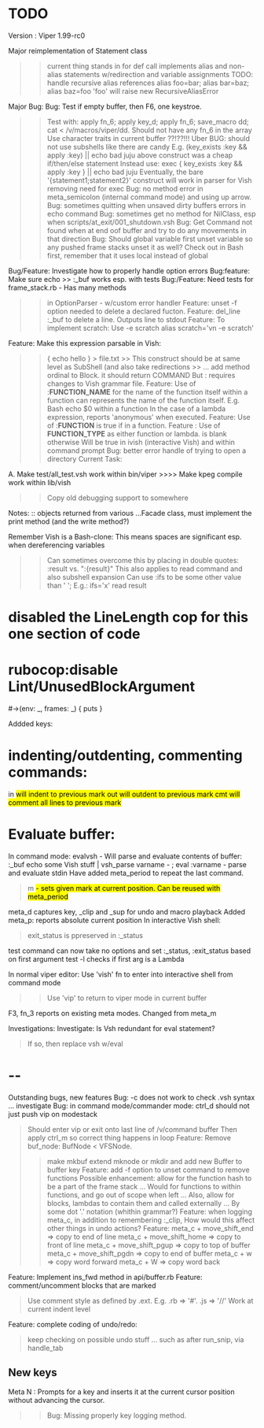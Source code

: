 # TODO

Version : Viper 1.99-rc0

Major reimplementation of Statement class
  >> current thing stands in for def call
  >> implements alias and non-alias statements w/redirection and variable assignments
  >> TODO: handle recursive alias references
  >> alias foo=bar; alias bar=baz; alias baz=foo
  >> 'foo' will raise new RecursiveAliasError


Major Bug:
Bug: Test if empty buffer, then F6, one keystroe.
  >> Test with: apply fn_6; apply key_d; apply fn_6; save_macro dd; cat < /v/macros/viper/dd.
  >> Should not have any fn_6 in the array
  >> Use character traits in current buffer ??!??!!!
Uber BUG: should not use subshells like there are candy
  >> E.g.
  >> (key_exists :key && apply :key) || echo bad juju
  >> above construct was a cheap if/then/else statement
  >> Instead use:
  >> exec { key_exists :key && apply :key } || echo bad juju
  >> Eventually, the bare '{statement1;statement2}' construct will work in parser for Vish removing need for exec
Bug: no method error in meta_semicolon (internal command mode)  and using up arrow.
Bug: sometimes quitting when unsaved dirty buffers errors in echo command
Bug: sometimes get no method for NilClass, esp when scripts/at_exit/001_shutdown.vsh
Bug: Get Command not found when at end oof buffer and try to do any movements in that direction
Bug: Should global variable first unset variable so any pushed frame stacks unset it as well?
  >> Check out in Bash first, remember that it uses local instead of global

Bug/Feature: Investigate how to properly handle option errors
Bug:feature: Make sure echo >> :_buf works esp. with tests
Bug:/Feature: Need tests for frame_stack.rb - Has many methods
  >> in OptionParser - w/custom error handler
Feature: unset -f option needed to delete a declared fucton.
Feature: del_line :_buf to delete a line. Outputs line to stdout
Feature: To implement scratch: Use -e scratch
alias scratch='vn -e scratch'

 Feature: Make this expression parsable in  Vish:
   >> { echo hello } > file.txt
     >> This construct should be at same level as SubShell (and also take redirections
       >> ... add method ordinal to Block. it should return  COMMAND
  >> But : requires changes to Vish grammar file.
Feature: Use of :__FUNCTION_NAME__ for the name of the function itself within a function
  >> can represents the name of the function itself. E.g. Bash echo $0 within a function
  >> In the case of a lambda expression, reports 'anonymous' when executed.
Feature: Use of :__FUNCTION__ is true if in a function.
Feature : Use of __FUNCTION_TYPE__ as either function or lambda.
  >> is blank otherwise
  >> Will be true in ivish (interactive Vish) and within  command prompt
Bug: better error handle of trying to open a directory
Current Task:

A. Make test/all_test.vsh work within bin/viper
    >>>> Make kpeg compile work within lib/vish
  >> Copy old debugging support to somewhere



Notes:
:: objects returned from various ...Facade  class, must implement the print method (and the write method?)

Remember Vish is a Bash-clone: This means spaces are significant esp. when dereferencing variables
  >> Can sometimes overcome this by placing in double quotes: :result vs. ":{result}"
  >> This also applies to read command and also subshell expansion
  >> Can use :ifs to be some other value than ' '; E.g.: ifs='x' read result
# disabled the LineLength cop for this one section of code
# rubocop:disable Lint/UnusedBlockArgument
#->(env: _, frames: _) { puts }

Addded  keys:
# indenting/outdenting, commenting commands:
in <mark> will indent to previous mark
out <mark> will outdent to previous mark
cmt <mark> will comment all lines to previous mark

# Evaluate buffer:
In command mode: 
evalvsh - Will parse and evaluate contents of buffer: :_buf
echo some Vish stuff | vsh_parse varname - ; eval :varname - parse and evaluate stdin
Have added meta_period to repeat the last command.
> m <mark name> - sets given mark at current position. Can be reused with meta_period


meta_d captures key, _clip and _sup for undo and macro playback
Added meta_p: reports absolute current position
In interactive Vish shell:
  > exit_status is ppreserved in :_status

test command can now take no options and set :_status, :exit_status based on first argument
test -l checks if first arg is a Lambda

In normal viper editor:
Use 'vish' fn to enter into interactive shell from command mode
  >> Use 'vip' to return to viper mode in current buffer


F3, fn_3 reports on existing meta modes. Changed from meta_m

Investigations:
Investigate: Is Vsh redundant for eval statement?
  > If so, then replace vsh w/eval
# --
Outstanding bugs, new features
Bug: -c does not work to check .vsh syntax ... investigate
Bug: in command mode/commander mode: ctrl_d should not just push vip on modestack
  > Should enter vip or exit onto last line of /v/command buffer
  > Then apply ctrl_m so correct thing happens in loop
Feature: Remove buf_node: BufNode < VFSNode.
  >> make mkbuf extend mknode or mkdir and add new Buffer to buffer key
Feature: add -f option to unset command to remove functions
  > Possible enhancement: allow for the function hash to be a part of the frame stack
  > ... Would for functions to within functions, and go out of scope when left
  > ... Also, allow for blocks, lambdas to contain them and called externally
  > ... By some dot '.' notation (whithin grammar?)
Feature: when logging  meta_c, in addition to remembering :_clip, 
  > How would this affect other things in undo actions?
Feature: meta_c +  move_shift_end => copy to end of line
  > meta_c + move_shift_home => copy to front of line
  > meta_c + move_shift_pgup => copy to top of buffer
  > meta_c + move_shift_pgdn => copy to end of buffer
  > meta_c + w => copy word forward
  > meta_c + W => copy word back

Feature: Implement ins_fwd method in api/buffer.rb
Feature: comment/uncomment blocks that are marked
  > Use comment style as defined by .ext. E.g. .rb => '#'. .js => '//'
  > Work at current indent level


Feature: complete coding of undo/redo:
  > keep checking on possible undo stuff ...
  > such as after run_snip, via handle_tab

## New keys

Meta N : Prompts for a key and inserts it at the current cursor position without advancing the cursor.
>> Bug: Missing properly key logging method.
